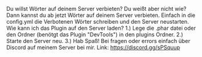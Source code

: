 Du willst Wörter auf deinem Server verbieten? <dr>
Du weißt aber nicht wie?<dr>
Dann kannst du ab jetzt Wörter auf deinem Server verbieten.<dr>
Einfach in die config.yml die Verbotenen Wörter schreiben und den Server neustarten.<dr>
<dr>
Wie kann ich das Plugin auf den Server laden?<dr>
1.) Lege die .phar datei oder den Ordner (benötgt das Plugin "DevTools") in den plugins Ordner.<dr>
2.) Starte den Server neu.<dr>
3.) Hab Spaß!<dr>
<dr>
Bei fragen oder errors einfach über Discord auf meinem Server bei mir.<dr>
Link: https://discord.gg/sPSquup

